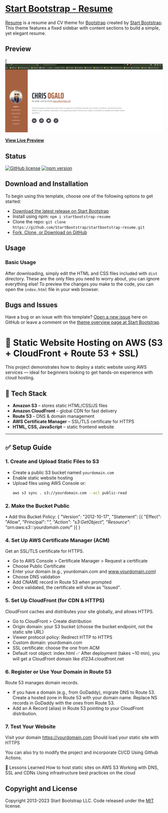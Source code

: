 
# [Start Bootstrap - Resume](https://startbootstrap.com/theme/resume/)

[Resume](https://startbootstrap.com/theme/resume/) is a resume and CV theme for [Bootstrap](https://getbootstrap.com/) created by [Start Bootstrap](https://startbootstrap.com/). This theme features a fixed sidebar with content sections to build a simple, yet elegant resume.

## Preview

[![Resume Preview](dist/assets/img/preview.png)

**[View Live Preview](https://chris.jodevops.xyz/)**

## Status

[![GitHub license](https://img.shields.io/badge/license-MIT-blue.svg)](https://raw.githubusercontent.com/StartBootstrap/startbootstrap-resume/master/LICENSE)
[![npm version](https://img.shields.io/npm/v/startbootstrap-resume.svg)](https://www.npmjs.com/package/startbootstrap-resume)

## Download and Installation

To begin using this template, choose one of the following options to get started:

- [Download the latest release on Start Bootstrap](https://startbootstrap.com/theme/resume/)
- Install using npm: `npm i startbootstrap-resume`
- Clone the repo: `git clone https://github.com/StartBootstrap/startbootstrap-resume.git`
- [Fork, Clone, or Download on GitHub](https://github.com/StartBootstrap/startbootstrap-resume)

## Usage

### Basic Usage

After downloading, simply edit the HTML and CSS files included with `dist` directory. These are the only files you need to worry about, you can ignore everything else! To preview the changes you make to the code, you can open the `index.html` file in your web browser.

## Bugs and Issues

Have a bug or an issue with this template? [Open a new issue](https://github.com/StartBootstrap/startbootstrap-resume/issues) here on GitHub or leave a comment on the [theme overview page at Start Bootstrap](https://startbootstrap.com/theme/resume/).

# 🚀 Static Website Hosting on AWS (S3 + CloudFront + Route 53 + SSL)

This project demonstrates how to deploy a static website using AWS services — ideal for beginners looking to get hands-on experience with cloud hosting.

## 🔧 Tech Stack

- **Amazon S3** – stores static HTML/CSS/JS files
- **Amazon CloudFront** – global CDN for fast delivery
- **Route 53** – DNS & domain management
- **AWS Certificate Manager** – SSL/TLS certificate for HTTPS
- **HTML, CSS, JavaScript** – static frontend website

---
## ✅ Setup Guide

### 1. Create and Upload Static Files to S3
- Create a public S3 bucket named `yourdomain.com`
- Enable static website hosting
- Upload files using AWS Console or:
  ```bash
  aws s3 sync . s3://yourdomain.com --acl public-read

### 2. Make the Bucket Public
•	Add this Bucket Policy:
{
  "Version": "2012-10-17",
  "Statement": [{
    "Effect": "Allow",
    "Principal": "*",
    "Action": "s3:GetObject",
    "Resource": "arn:aws:s3:::yourdomain.com/*"
  }]
}

### 4. Set Up AWS Certificate Manager (ACM)
Get an SSL/TLS certificate for HTTPS.
- Go to AWS Console > Certificate Manager > Request a certificate
- Choose Public Certificate
- Enter your domain (e.g., yourdomain.com and www.yourdomain.com)
- Choose DNS validation
- Add CNAME record in Route 53 when prompted
- Once validated, the certificate will show as "Issued".

### 5. Set Up CloudFront (for CDN & HTTPS)
CloudFront caches and distributes your site globally, and allows HTTPS.
- Go to CloudFront > Create distribution
- Origin domain: your S3 bucket (choose the bucket endpoint, not the static site URL)
- Viewer protocol policy: Redirect HTTP to HTTPS
- Custom domain: yourdomain.com
- SSL certificate: choose the one from ACM
- Default root object: index.html
✅ After deployment (takes ~10 min), you will get a CloudFront domain like d1234.cloudfront.net

### 6. Register or Use Your Domain in Route 53
Route 53 manages domain records.
- If you have a domain (e.g., from GoDaddy), migrate DNS to Route 53.
Create a hosted zone in Route 53 with your domain name.
Replace NS records in GoDaddy with the ones from Route 53.
- Add an A Record (alias) in Route 53 pointing to your CloudFront distribution.

### 7. Test Your Website
Visit your domain https://yourdomain.com
Should load your static site with HTTPS

You can also try to modify the project and incorporate CI/CD Using Github Actions. 

📘 Lessons Learned
How to host static sites on AWS S3
Working with DNS, SSL and CDNs
Using infrastructure best practices on the cloud


## Copyright and License

Copyright 2013-2023 Start Bootstrap LLC. Code released under the [MIT](https://github.com/StartBootstrap/startbootstrap-resume/blob/master/LICENSE) license.
